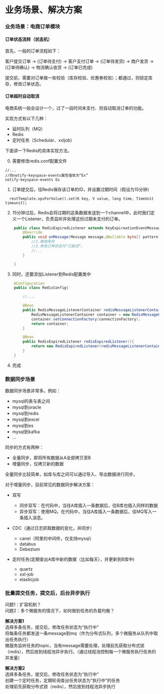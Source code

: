 # 业务场景、解决方案



### 业务场景：电商订单模块


#### 订单状态流转（状态机）

首先，一般的订单流程如下：

客户提交订单 -> (订单待支付) -> 客户支付订单 -> (订单待发货) -> 商户发货 -> (订单待确认) -> 物流确认收货 -> (订单已完成)

提交前，需要对订单做一些校验（库存校验、优惠券校验）；都通过，则锁定库存，修改订单状态。


#### 订单超时自动取消

电商系统一般会设计一个，过了一段时间未支付、则自动取消订单的功能。


实现方式有以下几种：
* 延时队列（MQ）
* Redis
* 定时任务（Schedular、xxljob）

下面讲一下Redis的具体实现方法。

0. 需要修改redis.conf配置文件

```
//...
//将notify-keyspace-events属性值改为“Ex”
notify-keyspace-events Ex

```


1. 订单提交后，往Redis保存该订单的ID，并设置过期时间（假设为15分钟）

```
  restTemplate.opsForValue().set(K key, V value, long time, TimeUnit timeunit);
```

2. 15分钟过后，Redis会将过期的这条数据发送到一个channel中，此时我们定义一个Listener，负责监听并处理这份过期未支付的订单。

```java
    public class RedisExpiredListener extends KeyExpireationEventMessageListener{
        @Override
        public void onMessage(Message message,@Nullable byte[] pattern){
            //1.解锁库存
            //2.修改订单状态为“已取消”。
            //...
        }

    }
```

3. 同时，还要添加Listener到Redis配置类中

```java
    @Configuration
    public class RedisConfig{

        //....

        @Bean
        public RedisMessageListenerContainer redisMessageListenerContainer(){
            RedisMessageListenerContainer container = new RedisMessageListenerContainer();
            container.setConnectionFactory(connectionFactory);
            return container;
        }

        @Bean
        public RedisExpiredListener redisExpiredListener(){
            return new RedisExpiredListener(redisMessageListenerContainer());
        }
    }
```

4. 完成


### 数据同步场景

数据同步场景非常多。例如：
* mysql的表与表之间
* mysql到oracle
* mysql到redis
* mysql到excel
* mysql到es
* mysql到kafka
* ...


同步的方式有两种：
* 全量同步，即将所有数据从A全部拷贝至B
* 增量同步，仅拷贝新的数据

全量同步比较简单，如库与库之间可以通过导入、导出数据进行同步。

对于增量同步，目前常见的数据同步解决方案：

* 双写
    * 同步双写：在代码中，当往A库插入一条数据后，往B库也插入同样的数据
    * 异步双写：使用MQ。在代码中，当往A库插入一条数据后，往MQ写入一条插入消息。

* CDC（通过日志抓取数据的变化，并同步）
    * canel（阿里的中间件，仅支持mysql）
    * databus
    * Debezium

* 定时任务(定期查出A库中新的数据（比如每天），并更新到B库中)
    * quartz
    * xxl-job
    * elasticjob
    

### 批量提交任务，提交后，后台异步执行
问题1：扩容机制？  
问题2：多个微服务的情况下，如何做到任务的负载均衡？  

**解决方案1**  
选择多条任务，提交后，修改任务状态为“执行中”  
将每条任务都发送一条message到mq（作为分布式队列，多个微服务从队列中取出任务执行）  
微服务监听任务的topic，当有message需要处理，处理前先获取分布式锁（redis），然后放到线程池异步执行。（通过线程池控制每一个微服务执行任务的并发量）  

**解决方案2**  
选择多条任务，提交后，修改任务状态为“执行中”  
创建一个定时任务，定期轮询查出任务状态为“执行中”的任务  
处理前先获取分布式锁（redis），然后放到线程池异步执行  


